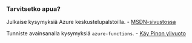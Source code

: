 ### <a name="need-some-help"></a>Tarvitsetko apua?

Julkaise kysymyksiä Azure keskustelupalstoilla. - [MSDN-sivustossa](http://go.microsoft.com/fwlink/?LinkId=780719)

Tunniste avainsanalla kysymyksiä `azure-functions`. - [Käy Pinon ylivuoto](http://stackoverflow.com/questions/tagged/azure-functions)